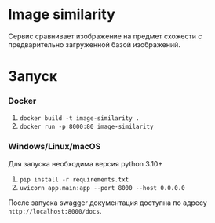 # Image similarity
Сервис сравнивает изображение на предмет схожести с предварительно загруженной базой изображений.

# Запуск
### Docker
1. `docker build -t image-similarity .`
2. `docker run -p 8000:80 image-similarity`

### Windows/Linux/macOS
Для запуска необходима версия python 3.10+
1. `pip install -r requirements.txt`
2. `uvicorn app.main:app --port 8000 --host 0.0.0.0`


После запуска swagger документация доступна по адресу `http://localhost:8000/docs`.